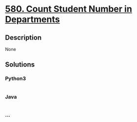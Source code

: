 # [580. Count Student Number in Departments](https://leetcode.com/problems/count-student-number-in-departments)

## Description
None


## Solutions


### Python3

```python

```

### Java

```java

```

### ...
```

```
